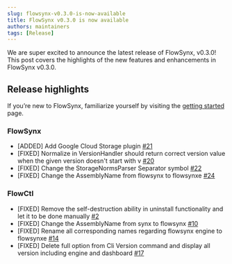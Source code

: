 ```yaml
---
slug: flowsynx-v0.3.0-is-now-available
title: FlowSynx v0.3.0 is now available
authors: maintainers
tags: [Release]
---
```


We are super excited to announce the latest release of FlowSynx, v0.3.0! This post covers the highlights of the new features and enhancements in FlowSynx v0.3.0.

## Release highlights
If you’re new to FlowSynx, familiarize yourself by visiting the [getting started](/docs/category/getting-started) page.

### FlowSynx
- [ADDED] Add Google Cloud Storage plugin [#21](https://github.com/flowsynx/flowsynx/issues/21)
- [FIXED] Normalize in VersionHandler should return correct version value when the given version doesn't start with v [#20](https://github.com/flowsynx/flowsynx/issues/20)
- [FIXED] Change the StorageNormsParser Separator symbol [#22](https://github.com/flowsynx/flowsynx/issues/22)
- [FIXED] Change the AssemblyName from flowsynx to flowsynxe [#24](https://github.com/flowsynx/flowsynx/issues/24)

### FlowCtl
- [FIXED] Remove the self-destruction ability in uninstall functionality and let it to be done manually [#2](https://github.com/flowsynx/flowctl/issues/2)
- [FIXED] Change the AssemblyName from synx to flowsynx [#10](https://github.com/flowsynx/flowctl/issues/10)
- [FIXED] Rename all corresponding names regarding flowsynx engine to flowsynxe [#14](https://github.com/flowsynx/flowctl/issues/14)
- [FIXED] Delete full option from Cli Version command and display all version including engine and dashboard [#17](https://github.com/flowsynx/flowctl/issues/17)